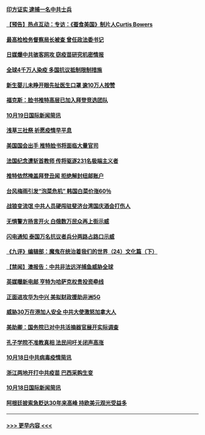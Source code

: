 #### [印方证实 逮捕一名中共士兵](../pages/prog202/a102966688.md?t=10200151) 
#### [【预告】热点互动：专访：《蚕食美国》制片人Curtis Bowers](../pages/prog202/a102966666.md?t=10200151) 
#### [最高检检务督察局长被查 曾任政法委书记](../pages/prog202/a102966662.md?t=10200151) 
#### [日媒爆中共骇客网攻 窃疫苗研究机密情报](../pages/prog202/a102966645.md?t=10200151) 
#### [全球4千万人染疫 多国抗议抵制限制措施](../pages/prog202/a102966634.md?t=10200151) 
#### [新生婴儿未睁开眼先扯医生口罩 逾10万人按赞](../pages/prog202/a102966587.md?t=10200151) 
#### [福克斯：脸书推特高层已加入拜登竞选团队](../pages/prog202/a102966468.md?t=10200151) 
#### [10月19日国际新闻简讯](../pages/prog202/a102966389.md?t=10200151) 
#### [浅草三社祭 祈愿疫情早平息](../pages/prog202/a102966414.md?t=10200151) 
#### [美国国会出手 推特脸书将面临大量官司](../pages/prog202/a102966337.md?t=10200151) 
#### [法国纪念遭斩首教师 传将驱逐231名极端主义者](../pages/prog202/a102966327.md?t=10200151) 
#### [推特依然掩盖拜登丑闻 拒绝解封纽邮账户](../pages/prog202/a102966318.md?t=10200151) 
#### [台风梅雨引发“泡菜危机” 韩国白菜价涨60％](../pages/prog202/a102966303.md?t=10200151) 
#### [战狼变流氓 中共人员硬闯驻斐济台湾国庆酒会打伤人](../pages/prog202/a102966182.md?t=10200151) 
#### [无惧警方扬言开火 白俄数万民众再上街示威](../pages/prog202/a102966241.md?t=10200151) 
#### [闪电通知 泰国万名抗议者兵分两路占路口示威](../pages/prog202/a102966193.md?t=10200151) 
#### [《九评》编辑部：魔鬼在统治着我们的世界（24）文化篇（下）](../pages/prog202/a1390345.md?t=10200151) 
#### [【禁闻】澳报告：中共非法远洋捕鱼威胁全球](../pages/prog202/a102966040.md?t=10200151) 
#### [英媒曝新电邮 亨特为哈萨克权贵投资牵线](../pages/prog202/a102966026.md?t=10200151) 
#### [正面进攻华为中兴 美拟财政援助非洲5G](../pages/prog202/a102966055.md?t=10200151) 
#### [威胁30万在港加人安全 中共大使激怒加拿大人](../pages/prog202/a102966077.md?t=10200151) 
#### [美助卿：国务院已对中共活摘器官展开实际调查](../pages/prog202/a102966019.md?t=10200151) 
#### [孔子学院不准教真相 法民间吁关闭声高涨](../pages/prog202/a102966023.md?t=10200151) 
#### [10月18日中共病毒疫情简讯](../pages/prog202/a102965965.md?t=10200151) 
#### [浙江两地开打中共疫苗 巴西采购生变](../pages/prog202/a102965960.md?t=10200151) 
#### [10月18日国际新闻简讯](../pages/prog202/a102965946.md?t=10200151) 
#### [阿根廷披索急贬达30年来高峰 持欧美元观光受益多](../pages/prog202/a102965901.md?t=10200151) 

----
#### [ >>> 更早内容 <<< ](../indexes/prog202-earlier.md)
